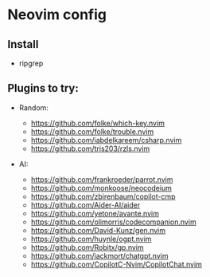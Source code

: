 # Neovim config

## Install

- ripgrep

## Plugins to try:

- Random:
    - https://github.com/folke/which-key.nvim
    - https://github.com/folke/trouble.nvim
    - https://github.com/iabdelkareem/csharp.nvim
    - https://github.com/tris203/rzls.nvim

- AI:
    - https://github.com/frankroeder/parrot.nvim
    - https://github.com/monkoose/neocodeium
    - https://github.com/zbirenbaum/copilot-cmp
    - https://github.com/Aider-AI/aider
    - https://github.com/yetone/avante.nvim
    - https://github.com/olimorris/codecompanion.nvim
    - https://github.com/David-Kunz/gen.nvim
    - https://github.com/huynle/ogpt.nvim
    - https://github.com/Robitx/gp.nvim
    - https://github.com/jackmort/chatgpt.nvim
    - https://github.com/CopilotC-Nvim/CopilotChat.nvim


